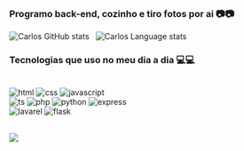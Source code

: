 ### Programo back-end, cozinho e tiro fotos por ai 📷📷

![Carlos GitHub stats](https://github-readme-stats.vercel.app/api?username=allesst1rbt&show_icons=true&hide_border=true&theme=monokai)&nbsp;&nbsp;
![Carlos Language stats](https://github-readme-stats-eight-theta.vercel.app/api/top-langs/?username=allesst1rbt&layout=compact&langs_count=8&hide_border=true&theme=monokai)
### Tecnologias que uso no meu dia a dia 💻💻

<div style="display: inline_block"><br/>
    <img aling="center" alt="html" src="https://img.shields.io/badge/HTML5-E34F26?style=for-the-badge&logo=html5&logoColor=white">
    <img aling="center" alt="css" src="https://img.shields.io/badge/CSS3-1572B6?style=for-the-badge&logo=css3&logoColor=white">
    <img aling="center" alt="javascript" src="https://img.shields.io/badge/JavaScript-323330?style=for-the-badge&logo=javascript&logoColor=F7DF1E"></br>
    <img aling="center" alt="ts" src="https://img.shields.io/badge/TypeScript-007ACC?style=for-the-badge&logo=typescript&logoColor=white">
    <img aling="center" alt="php" src="https://img.shields.io/badge/PHP-777BB4?style=for-the-badge&logo=php&logoColor=white">
    <img aling="center" alt="python" src="https://img.shields.io/badge/Python-14354C?style=for-the-badge&logo=python&logoColor=white">
    <img aling="center" alt="express" src="https://img.shields.io/badge/Express.js-404D59?style=for-the-badge"></br>
    <img aling="center" alt="lavarel" src="https://img.shields.io/badge/Laravel-FF2D20?style=for-the-badge&logo=laravel&logoColor=white">
    <img aling="center" alt="flask" src="https://img.shields.io/badge/Flask-000000?style=for-the-badge&logo=flask&logoColor=whitee"></br>

</div>
</br>

![](https://github-profile-summary-cards.vercel.app/api/cards/profile-details?username=allesst1rbt&theme=monokai)

